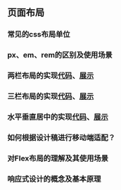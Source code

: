 ## 页面布局

### 常见的css布局单位

### px、em、rem的区别及使用场景

### 两栏布局的实现[代码](../../Test/interview/CSS/%E4%B8%A4%E6%A0%8F%E5%B8%83%E5%B1%80.html)、[展示](https://gulinga.github.io/1514-blog/Test/interview/CSS/%E4%B8%A4%E6%A0%8F%E5%B8%83%E5%B1%80.html)

### 三栏布局的实现[代码](../../Test/interview/CSS/%E4%B8%89%E6%A0%8F%E5%B8%83%E5%B1%80.html)、[展示](https://gulinga.github.io/1514-blog/Test/interview/CSS/%E4%B8%89%E6%A0%8F%E5%B8%83%E5%B1%80.html)

### 水平垂直居中的实现[代码](../../Test/interview/CSS/%E6%B0%B4%E5%B9%B3%E5%9E%82%E7%9B%B4%E5%B1%85%E4%B8%AD.html)、[展示](https://gulinga.github.io/1514-blog/Test/interview/CSS/%E6%B0%B4%E5%B9%B3%E5%9E%82%E7%9B%B4%E5%B1%85%E4%B8%AD.html)

### 如何根据设计稿进行移动端适配？

### 对Flex布局的理解及其使用场景

###  响应式设计的概念及基本原理
